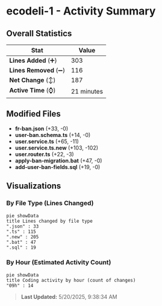 # ecodeli-1 - Activity Summary 

## Overall Statistics

| Stat                   | Value                                                             |
| ---------------------- | ----------------------------------------------------------------- |
| **Lines Added** (➕)   | 303                                          |
| **Lines Removed** (➖) | 116                                        |
| **Net Change** (↕)    | 187                |
| **Active Time** (⌚)   | 21 minutes |


## Modified Files
- **fr-ban.json** (+33, -0)
- **user-ban.schema.ts** (+14, -0)
- **user.service.ts** (+65, -11)
- **user.service.ts.new** (+103, -102)
- **user.router.ts** (+22, -3)
- **apply-ban-migration.bat** (+47, -0)
- **add-user-ban-fields.sql** (+19, -0)

## Visualizations

### By File Type (Lines Changed)

```mermaid
pie showData
title Lines changed by file type
".json" : 33
".ts" : 115
".new" : 205
".bat" : 47
".sql" : 19
```

### By Hour (Estimated Activity Count)

```mermaid
pie showData
title Coding activity by hour (count of changes)
"09h" : 14
```


> **Last Updated:** 5/20/2025, 9:38:34 AM